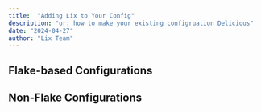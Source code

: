 ```yaml
---
title:  "Adding Lix to Your Config"
description: "or: how to make your existing configruation Delicious"
date: "2024-04-27"
author: "Lix Team"
---
```


## Flake-based Configurations


## Non-Flake Configurations
